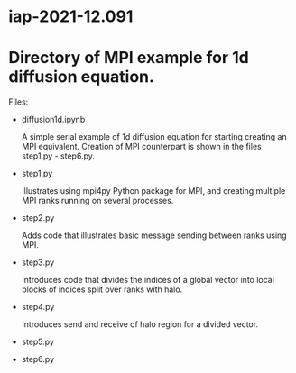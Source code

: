 # iap-2021-12.091

# Directory of MPI example for 1d diffusion equation.

Files: 

 - diffusion1d.ipynb
 
    A simple serial example of 1d diffusion equation for starting creating an
    MPI equivalent. Creation of MPI counterpart is shown in the files step1.py - 
    step6.py.
 
 - step1.py
 
    Illustrates using mpi4py Python package for MPI, and creating multiple
    MPI ranks running on several processes.
 
 - step2.py
 
    Adds code that illustrates basic message sending between ranks using
    MPI. 


 - step3.py
 
    Introduces code that divides the indices of a global vector into
    local blocks of indices split over ranks with halo.
 
 - step4.py
 
   Introduces send and receive of halo region for a divided vector. 
 
 - step5.py
 
 - step6.py

